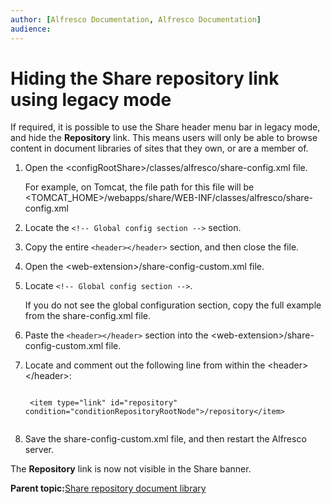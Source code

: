 ```yaml
---
author: [Alfresco Documentation, Alfresco Documentation]
audience: 
---
```


# Hiding the Share repository link using legacy mode

If required, it is possible to use the Share header menu bar in legacy mode, and hide the **Repository** link. This means users will only be able to browse content in document libraries of sites that they own, or are a member of.

1.  Open the <configRootShare\>/classes/alfresco/share-config.xml file.

    For example, on Tomcat, the file path for this file will be <TOMCAT\_HOME\>/webapps/share/WEB-INF/classes/alfresco/share-config.xml

2.  Locate the `<!-- Global config section -->` section.

3.  Copy the entire `<header></header>` section, and then close the file.

4.  Open the <web-extension\>/share-config-custom.xml file.

5.  Locate `<!-- Global config section -->`.

    If you do not see the global configuration section, copy the full example from the share-config.xml file.

6.  Paste the `<header></header>` section into the <web-extension\>/share-config-custom.xml file.

7.  Locate and comment out the following line from within the <header\></header\>:

    ```
                
    ﻿ <item type="link" id="repository" condition="conditionRepositoryRootNode">/repository</item>            
                         
    ```

8.  Save the share-config-custom.xml file, and then restart the Alfresco server.


The **Repository** link is now not visible in the Share banner.

**Parent topic:**[Share repository document library](../concepts/share-repodoclib.md)

